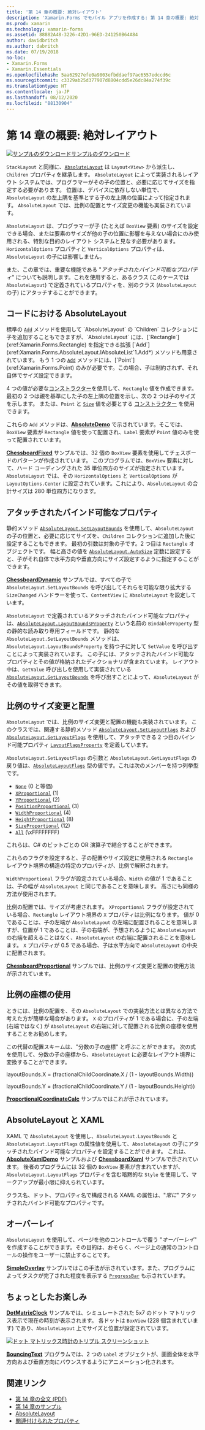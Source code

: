 ```yaml
---
title: '第 14 章の概要: 絶対レイアウト'
description: 'Xamarin.Forms でモバイル アプリを作成する: 第 14 章の概要: 絶対レイアウト'
ms.prod: xamarin
ms.technology: xamarin-forms
ms.assetid: 88882A48-3226-42D1-96ED-241250B64A84
author: davidbritch
ms.author: dabritch
ms.date: 07/19/2018
no-loc:
- Xamarin.Forms
- Xamarin.Essentials
ms.openlocfilehash: 5aa62927efe0a9803efbddaef97ac6557edccd6c
ms.sourcegitcommit: c3329ab25d377907d8804cdd5e26dc84a274f39c
ms.translationtype: HT
ms.contentlocale: ja-JP
ms.lasthandoff: 08/12/2020
ms.locfileid: "88130904"
---
```

# <a name="summary-of-chapter-14-absolute-layout"></a>第 14 章の概要: 絶対レイアウト

[![サンプルのダウンロード](~/media/shared/download.png)サンプルのダウンロード](https://github.com/xamarin/xamarin-forms-book-samples/tree/master/Chapter14)

`StackLayout` と同様に、[`AbsoluteLayout`](xref:Xamarin.Forms.AbsoluteLayout) は `Layout<View>` から派生し、`Children` プロパティを継承します。 `AbsoluteLayout` によって実装されるレイアウト システムでは、プログラマーがその子の位置と、必要に応じてサイズを指定する必要があります。 位置は、デバイスに依存しない単位で、`AbsoluteLayout` の左上隅を基準とする子の左上隅の位置によって指定されます。 `AbsoluteLayout` では、比例の配置とサイズ変更の機能も実装されています。

`AbsoluteLayout` は、プログラマーが子 (たとえば `BoxView` 要素) のサイズを設定できる場合、または要素のサイズが他の子の位置に影響を与えない場合にのみ使用される、特別な目的のレイアウト システムと見なす必要があります。 `HorizontalOptions` プロパティと `VerticalOptions` プロパティは、`AbsoluteLayout` の子には影響しません。

また、この章では、重要な機能である "*アタッチされたバインド可能なプロパティ*" についても説明します。これを使用すると、あるクラス (このケースでは `AbsoluteLayout`) で定義されているプロパティを、別のクラス (`AbsoluteLayout` の子) にアタッチすることができます。

## <a name="absolutelayout-in-code"></a>コードにおける AbsoluteLayout

標準の [`Add`](xref:System.Collections.Generic.ICollection`1.Add*) メソッドを使用して `AbsoluteLayout` の `Children` コレクションに子を追加することもできますが、`AbsoluteLayout` には、[`Rectangle`](xref:Xamarin.Forms.Rectangle) を指定できる拡張 [`Add`](xref:Xamarin.Forms.AbsoluteLayout.IAbsoluteList`1.Add*) メソッドも用意されています。 もう 1 つの [`Add`](xref:Xamarin.Forms.AbsoluteLayout.IAbsoluteList`1.Add*) メソッドには、[`Point`](xref:Xamarin.Forms.Point) のみが必要です。この場合、子は制約されず、それ自体でサイズ設定できます。

4 つの値が必要な[コンストラクター](xref:Xamarin.Forms.Rectangle.%23ctor(System.Double,System.Double,System.Double,System.Double))を使用して、`Rectangle` 値を作成できます。最初の 2 つは親を基準にした子の左上隅の位置を示し、次の 2 つは子のサイズを示します。 または、`Point` と [`Size`](xref:Xamarin.Forms.Size) 値を必要とする [コンストラクター](xref:Xamarin.Forms.Rectangle.%23ctor(Xamarin.Forms.Point,Xamarin.Forms.Size)) を使用できます。

これらの `Add` メソッドは、[**AbsoluteDemo**](https://github.com/xamarin/xamarin-forms-book-samples/tree/master/Chapter14/AbsoluteDemo) で示されています。そこでは、`BoxView` 要素が `Rectangle` 値を使って配置され、`Label` 要素が `Point` 値のみを使って配置されています。

[**ChessboardFixed**](https://github.com/xamarin/xamarin-forms-book-samples/tree/master/Chapter14/ChessboardFixed) サンプルでは、32 個の `BoxView` 要素を使用してチェスボードのパターンが作成されています。 このプログラムでは、`BoxView` 要素に対して、ハード コーディングされた 35 単位四方のサイズが指定されています。 `AbsoluteLayout` では、その `HorizontalOptions` と `VerticalOptions` が `LayoutOptions.Center` に設定されています。これにより、`AbsoluteLayout` の合計サイズは 280 単位四方になります。

## <a name="attached-bindable-properties"></a>アタッチされたバインド可能なプロパティ

静的メソッド [`AbsoluteLayout.SetLayoutBounds`](xref:Xamarin.Forms.AbsoluteLayout.SetLayoutBounds(Xamarin.Forms.BindableObject,Xamarin.Forms.Rectangle)) を使用して、`AbsoluteLayout` の子の位置と、必要に応じてサイズを、`Children` コレクションに追加した後に設定することもできます。 最初の引数は対象の子です。2 つ目は `Rectangle` オブジェクトです。 幅と高さの値を [`AbsoluteLayout.AutoSize`](xref:Xamarin.Forms.AbsoluteLayout.AutoSize) 定数に設定すると、子がそれ自体で水平方向や垂直方向にサイズ設定するように指定することができます。

[**ChessboardDynamic**](https://github.com/xamarin/xamarin-forms-book-samples/tree/master/Chapter14/ChessboardDynamic) サンプルでは、すべての子で `AbsoluteLayout.SetLayoutBounds` を呼び出してそれらを可能な限り拡大する `SizeChanged` ハンドラーを使って、`ContentView` に `AbsoluteLayout` を設定しています。  

`AbsoluteLayout` で定義されているアタッチされたバインド可能なプロパティは、[`AbsoluteLayout.LayoutBoundsProperty`](xref:Xamarin.Forms.AbsoluteLayout.LayoutBoundsProperty) という名前の `BindableProperty` 型の静的な読み取り専用フィールドです。 静的な `AbsoluteLayout.SetLayoutBounds` メソッドは、`AbsoluteLayout.LayoutBoundsProperty` を持つ子に対して `SetValue` を呼び出すことによって実装されています。 この子には、アタッチされたバインド可能なプロパティとその値が格納されたディクショナリが含まれています。 レイアウト中は、`GetValue` 呼び出しを使用して実装されている [`AbsoluteLayout.GetLayoutBounds`](xref:Xamarin.Forms.AbsoluteLayout.GetLayoutBounds(Xamarin.Forms.BindableObject)) を呼び出すことによって、`AbsoluteLayout` がその値を取得できます。

## <a name="proportional-sizing-and-positioning"></a>比例のサイズ変更と配置

`AbsoluteLayout` では、比例のサイズ変更と配置の機能も実装されています。 このクラスでは、関連する静的メソッド [`AbsoluteLayout.SetLayoutFlags`](xref:Xamarin.Forms.AbsoluteLayout.SetLayoutFlags(Xamarin.Forms.BindableObject,Xamarin.Forms.AbsoluteLayoutFlags)) および [`AbsoluteLayout.GetLayoutFlags`](xref:Xamarin.Forms.AbsoluteLayout.GetLayoutFlags(Xamarin.Forms.BindableObject)) を使用して、アタッチできる 2 つ目のバインド可能プロパティ [`LayoutFlagsProperty`](xref:Xamarin.Forms.AbsoluteLayout.LayoutFlagsProperty) を定義しています。

`AbsoluteLayout.SetLayoutFlags` の引数と `AbsoluteLayout.GetLayoutFlags` の戻り値は、[`AbsoluteLayoutFlags`](xref:Xamarin.Forms.AbsoluteLayoutFlags) 型の値です。これは次のメンバーを持つ列挙型です。

- [`None`](xref:Xamarin.Forms.AbsoluteLayoutFlags.None) (0 と等価)
- [`XProportional`](xref:Xamarin.Forms.AbsoluteLayoutFlags.XProportional) (1)
- [`YProportional`](xref:Xamarin.Forms.AbsoluteLayoutFlags.YProportional) (2)
- [`PositionProportional`](xref:Xamarin.Forms.AbsoluteLayoutFlags.PositionProportional) (3)
- [`WidthProportional`](xref:Xamarin.Forms.AbsoluteLayoutFlags.WidthProportional) (4)
- [`HeightProportional`](xref:Xamarin.Forms.AbsoluteLayoutFlags.HeightProportional) (8)
- [`SizeProportional`](xref:Xamarin.Forms.AbsoluteLayoutFlags.SizeProportional) (12)
- [`All`](xref:Xamarin.Forms.AbsoluteLayoutFlags.All) (\xFFFFFFFF)

これらは、C# のビットごとの OR 演算子で結合することができます。

これらのフラグを設定すると、子の配置やサイズ設定に使用される `Rectangle` レイアウト境界の構造の特定のプロパティが、比例で解釈されます。

`WidthProportional` フラグが設定されている場合、`Width` の値が 1 であることは、子の幅が `AbsoluteLayout` と同じであることを意味します。 高さにも同様の方法が使用されます。

比例の配置では、サイズが考慮されます。 `XProportional` フラグが設定されている場合、`Rectangle` レイアウト境界の `X` プロパティは比例になります。 値が 0 であることは、子の左端が `AbsoluteLayout` の左端に配置されることを意味しますが、位置が 1 であることは、子の右端が、予想されるように `AbsoluteLayout` の右端を超えることはなく、`AbsoluteLayout` の右端に配置されることを意味します。 `X` プロパティが 0.5 である場合、子は水平方向で `AbsoluteLayout` の中央に配置されます。

[**ChessboardProportional**](https://github.com/xamarin/xamarin-forms-book-samples/tree/master/Chapter14/ChessboardProportional) サンプルでは、比例のサイズ変更と配置の使用方法が示されています。

## <a name="working-with-proportional-coordinates"></a>比例の座標の使用

ときには、比例の配置を、その `AbsoluteLayout` での実装方法とは異なる方法で考えた方が簡単な場合があります。 `X` のプロパティが 1 である場合に、子の左端 (右端ではなく) が `AbsoluteLayout` の右端に対して配置される比例の座標を使用することをお勧めします。

この代替の配置スキームは、"分数の子の座標" と呼ぶことができます。 次の式を使用して、分数の子の座標から、`AbsoluteLayout` に必要なレイアウト境界に変換することができます。

layoutBounds.X = (fractionalChildCoordinate.X / (1 - layoutBounds.Width))

layoutBounds.Y = (fractionalChildCoordinate.Y / (1 - layoutBounds.Height))

[**ProportionalCoordinateCalc**](https://github.com/xamarin/xamarin-forms-book-samples/tree/master/Chapter14/PropCoordCalc) サンプルではこれが示されています。

## <a name="absolutelayout-and-xaml"></a>AbsoluteLayout と XAML

XAML で `AbsoluteLayout` を使用し、`AbsoluteLayout.LayoutBounds` と `AbsoluteLayout.LayoutFlags` の属性値を使用して、`AbsoluteLayout` の子にアタッチされたバインド可能なプロパティを設定することができます。 これは、[**AbsoluteXamlDemo**](https://github.com/xamarin/xamarin-forms-book-samples/tree/master/Chapter14/AbsoluteXamlDemo) サンプルおよび [**ChessboardXaml**](https://github.com/xamarin/xamarin-forms-book-samples/tree/master/Chapter14/ChessboardXaml) サンプルで示されています。 後者のプログラムには 32 個の `BoxView` 要素が含まれていますが、`AbsoluteLayout.LayoutFlags` プロパティを含む暗黙的な `Style` を使用して、マークアップが最小限に抑えられています。

クラス名、ドット、プロパティ名で構成される XAML の属性は、"*常に*" アタッチされたバインド可能なプロパティです。

## <a name="overlays"></a>オーバーレイ

`AbsoluteLayout` を使用して、ページを他のコントロールで覆う "*オーバーレイ*" を作成することができます。その目的は、おそらく、ページ上の通常のコントロールの操作をユーザーに禁止することです。

[**SimpleOverlay**](https://github.com/xamarin/xamarin-forms-book-samples/tree/master/Chapter14/SimpleOverlay) サンプルではこの手法が示されています。また、プログラムによってタスクが完了された程度を表示する [`ProgressBar`](xref:Xamarin.Forms.ProgressBar) も示されています。

## <a name="some-fun"></a>ちょっとしたお楽しみ

[**DotMatrixClock**](https://github.com/xamarin/xamarin-forms-book-samples/tree/master/Chapter14/DotMatrixClock) サンプルでは、シミュレートされた 5x7 のドット マトリックス表示で現在の時刻が表示されます。 各ドットは `BoxView` (228 個含まれています) であり、`AbsoluteLayout` 上でサイズと位置が設定されています。

[![ドット マトリックス時計のトリプル スクリーンショット](images/ch14fg08-small.png "ドット マトリックス時計")](images/ch14fg08-large.png#lightbox "ドット マトリックス時計")

[**BouncingText**](https://github.com/xamarin/xamarin-forms-book-samples/tree/master/Chapter14/BouncingText) プログラムでは、2 つの `Label` オブジェクトが、画面全体を水平方向および垂直方向にバウンスするようにアニメーション化されます。

## <a name="related-links"></a>関連リンク

- [第 14 章の全文 (PDF)](https://download.xamarin.com/developer/xamarin-forms-book/XamarinFormsBook-Ch14-Apr2016.pdf)
- [第 14 章のサンプル](https://github.com/xamarin/xamarin-forms-book-samples/tree/master/Chapter14)
- [AbsoluteLayout](~/xamarin-forms/user-interface/layouts/absolutelayout.md)
- [関連付けられたプロパティ](~/xamarin-forms/xaml/attached-properties.md)
